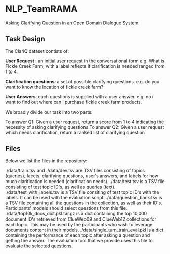 # NLP_TeamRAMA
Asking Clarifying Question in an Open Domain Dialogue System


## Task Design

The ClariQ dataset contists of:


**User Request** : an initial user request in the conversational form
 e.g. What is Fickle Creek Farm, with a label reflects if clarification is needed ranged from 1 to 4.
 
 
**Clarification questions**: a set of possible clarifying questions.
e.g. do you want to know the location of fickle creek farm?


**User Answers**: each questions is supplied with a user answer.
e.g. no i want to find out where can i purchase fickle creek farm products.

We broadly divide our task into two parts:

To answer Q1: Given a user request, return a score from 1 to 4 indicating the necessity of asking clarifying questions
To answer Q2: Given a user request which needs clarification, return a ranked list of  clarifying question

## Files

Below we list the files in the repository:

./data/train.tsv and ./data/dev.tsv are TSV files consisting of topics (queries), facets, clarifying questions, user's answers, and labels for how much clarification is needed (clarification needs).
./data/test.tsv is a TSV file consisting of test topic ID's, as well as queries (text).
./data/test_with_labels.tsv is a TSV file consiting of test topic ID's with the labels. It can be used with the evaluation script.
./data/question_bank.tsv is a TSV file containing all the questions in the collection, as well as their ID's. Participants' models should select questions from this file.
./data/top10k_docs_dict.pkl.tar.gz is a dict containing the top 10,000 document ID's retrieved from ClueWeb09 and ClueWeb12 collections for each topic. This may be used by the participants who wish to leverage documents content in their models.
./data/single_turn_train_eval.pkl is a dict containing the performance of each topic after asking a question and getting the answer. The evaluation tool that we provide uses this file to evaluate the selected questions.
 



